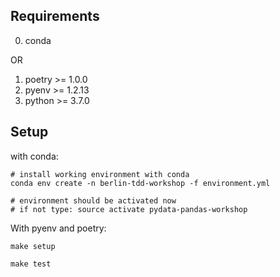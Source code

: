 ## Requirements

0. conda

OR

1. poetry >= 1.0.0
2. pyenv >= 1.2.13
3. python >= 3.7.0

## Setup

with conda:

```shell script
# install working environment with conda
conda env create -n berlin-tdd-workshop -f environment.yml

# environment should be activated now
# if not type: source activate pydata-pandas-workshop
```

With pyenv and poetry:

`make setup`

`make test`
